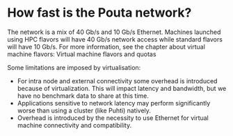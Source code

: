 # How fast is the Pouta network?

The network is a mix of 40 Gb/s and 10 Gb/s Ethernet. Machines launched using HPC flavors will have 40 Gb/s network access while standard flavors will have 10 Gb/s. For more information, see the chapter about virtual machine flavors: Virtual machine flavors and quotas

Some limitations are imposed by virtualisation:

   - For intra node and external connectivity some overhead is introduced because of virtualization. This will impact latency and bandwidth, but we have no benchmark data to share at this time.
   - Applications sensitive to network latency may perform significantly worse than using a cluster (like Puhti) natively.
   - Overhead is introduced by the necessity to use Ethernet for virtual machine connectivity and compatibility.
